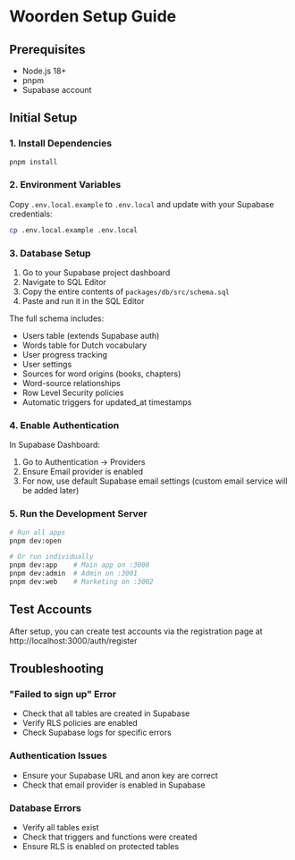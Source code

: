 # Woorden Setup Guide

## Prerequisites
- Node.js 18+
- pnpm
- Supabase account

## Initial Setup

### 1. Install Dependencies
```bash
pnpm install
```

### 2. Environment Variables
Copy `.env.local.example` to `.env.local` and update with your Supabase credentials:
```bash
cp .env.local.example .env.local
```

### 3. Database Setup

1. Go to your Supabase project dashboard
2. Navigate to SQL Editor
3. Copy the entire contents of `packages/db/src/schema.sql`
4. Paste and run it in the SQL Editor

The full schema includes:
- Users table (extends Supabase auth)
- Words table for Dutch vocabulary
- User progress tracking
- User settings
- Sources for word origins (books, chapters)
- Word-source relationships
- Row Level Security policies
- Automatic triggers for updated_at timestamps

### 4. Enable Authentication

In Supabase Dashboard:
1. Go to Authentication → Providers
2. Ensure Email provider is enabled
3. For now, use default Supabase email settings (custom email service will be added later)

### 5. Run the Development Server

```bash
# Run all apps
pnpm dev:open

# Or run individually
pnpm dev:app    # Main app on :3000
pnpm dev:admin  # Admin on :3001
pnpm dev:web    # Marketing on :3002
```

## Test Accounts

After setup, you can create test accounts via the registration page at http://localhost:3000/auth/register

## Troubleshooting

### "Failed to sign up" Error
- Check that all tables are created in Supabase
- Verify RLS policies are enabled
- Check Supabase logs for specific errors

### Authentication Issues
- Ensure your Supabase URL and anon key are correct
- Check that email provider is enabled in Supabase

### Database Errors
- Verify all tables exist
- Check that triggers and functions were created
- Ensure RLS is enabled on protected tables